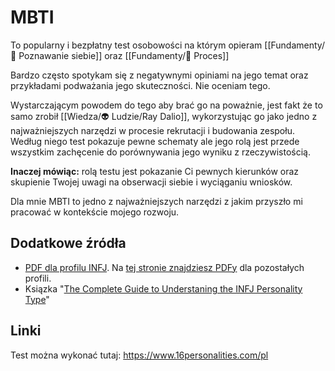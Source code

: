 # MBTI
To popularny i bezpłatny test osobowości na którym opieram [[Fundamenty/💛 Poznawanie siebie]] oraz [[Fundamenty/💫 Proces]]

Bardzo często spotykam się z negatywnymi opiniami na jego temat oraz przykładami podważania jego skuteczności. Nie oceniam tego.

Wystarczającym powodem do tego aby brać go na poważnie, jest fakt że to samo zrobił [[Wiedza/👽 Ludzie/Ray Dalio]], wykorzystując go jako jedno z najważniejszych narzędzi w procesie rekrutacji i budowania zespołu. Według niego test pokazuje pewne schematy ale jego rolą jest przede wszystkim zachęcenie do porównywania jego wyniku z rzeczywistością.

**Inaczej mówiąc:** rolą testu jest pokazanie Ci pewnych kierunków oraz skupienie Twojej uwagi na obserwacji siebie i wyciąganiu wniosków.

Dla mnie MBTI to jedno z najważniejszych narzędzi z jakim przyszło mi pracować w kontekście mojego rozwoju.

## Dodatkowe źródła
- [PDF dla profilu INFJ](https://idigitalcitizen.files.wordpress.com/2011/02/infj-profile-counselor-protector-pdf2.pdf). Na [tej stronie znajdziesz PDFy](https://digitalcitizen.ca/personality-assessment/) dla pozostałych profili.
- Ksiązka "[The Complete Guide to Understaning the INFJ Personality Type](https://www.goodreads.com/book/show/46252131-the-complete-guide-to-understanding-the-infj-personality-type)"

## Linki
Test można wykonać tutaj: 
https://www.16personalities.com/pl